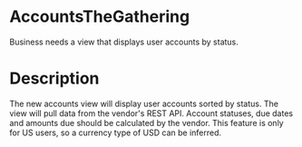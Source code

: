 # AccountsTheGathering
Business needs a view that displays user accounts by status.

# Description
The new accounts view will display user accounts sorted by status. The view will pull data from the vendor's REST API. Account statuses, due dates and amounts due should be calculated by the vendor. This feature is only for US users, so a currency type of USD can be inferred.
